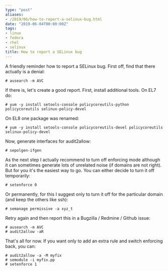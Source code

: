 ```yaml
---
type: "post"
aliases:
- /2019/06/how-to-report-a-selinux-bug.html
date: "2019-06-04T00:00:00Z"
tags:
- linux
- fedora
- rhel
- selinux
title: How to report a SELinux bug
---
```


A friendly reminder how to report a SELinux bug. First off, find that there actually is a denial:

    # ausearch -m AVC

If there is, let's create a good report. First, install additional tools. On EL7 do:

    # yum -y install setools-console policycoreutils-python policycoreutils selinux-policy-devel

On EL8 one package was renamed:

    # yum -y install setools-console policycoreutils-devel policycoreutils selinux-policy-devel

Now, generate interfaces for audit2allow:

    # sepolgen-ifgen

As the next step I actually recommend to turn off enforcing mode although it can sometimes generate lots of unrelated noise (if domains are not right). But for you it's the easiest way to go. You can either decide to turn it off temporarily:

    # setenforce 0

Or permanently, for this I suggest only to turn it off for the particular domain (and keep the others like ssh):

    # semanage permissive -a xyz_t

Retry again and then report this in a Bugzilla / Redmine / Github issue:

    # ausearch -m AVC
    # audit2allow -aR

That's all for now. If you want only to add an extra rule and switch enforcing back, you can:

    # audit2allow -a -M myfix
    # semodule -i myfix.pp
    # setenforce 1

